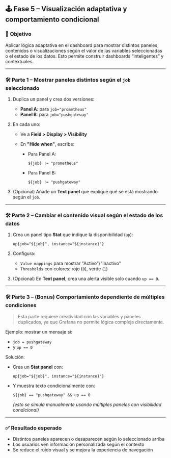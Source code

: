 

## 🕹️ Fase 5 – Visualización adaptativa y comportamiento condicional

### 🎯 Objetivo

Aplicar lógica adaptativa en el dashboard para mostrar distintos paneles, contenidos o visualizaciones según el valor de las variables seleccionadas o el estado de los datos. Esto permite construir dashboards “inteligentes” y contextuales.

---

### 🛠️ Parte 1 – Mostrar paneles distintos según el `job` seleccionado

1. Duplica un panel y crea dos versiones:

   * **Panel A**: para `job="prometheus"`
   * **Panel B**: para `job="pushgateway"`

2. En cada uno:

   * Ve a **Field > Display > Visibility**
   * En **"Hide when"**, escribe:

     * Para Panel A:

       ```
       ${job} != "prometheus"
       ```
     * Para Panel B:

       ```
       ${job} != "pushgateway"
       ```

3. (Opcional) Añade un **Text panel** que explique qué se está mostrando según el `job`.

---

### 🛠️ Parte 2 – Cambiar el contenido visual según el estado de los datos

1. Crea un panel tipo **Stat** que indique la disponibilidad (`up`):

   ```promql
   up{job="${job}", instance="${instance}"}
   ```

2. Configura:

   * `Value mappings` para mostrar "Activo"/"Inactivo"
   * `Thresholds` con colores: rojo (`0`), verde (`1`)

3. (Opcional) En **Text panel**, crea una alerta visible solo cuando `up == 0`.

---

### 🛠️ Parte 3 – (Bonus) Comportamiento dependiente de múltiples condiciones

> Esta parte requiere creatividad con las variables y paneles duplicados, ya que Grafana no permite lógica compleja directamente.

Ejemplo: mostrar un mensaje si:

* `job = pushgateway`
* y `up == 0`

Solución:

* Crea un **Stat panel** con:

  ```promql
  up{job="${job}", instance="${instance}"}
  ```
* Y muestra texto condicionalmente con:

  ```
  ${job} == "pushgateway" && up == 0
  ```

  *(esto se simula manualmente usando múltiples paneles con visibilidad condicional)*

---

### ✅ Resultado esperado

* Distintos paneles aparecen o desaparecen según lo seleccionado arriba
* Los usuarios ven información personalizada según el contexto
* Se reduce el ruido visual y se mejora la experiencia de navegación

